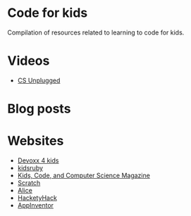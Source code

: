 Code for kids
================

Compilation of resources related to learning to code for kids.

# Videos
* [CS Unplugged](http://csunplugged.org/)

# Blog posts

# Websites
* [Devoxx 4 kids](http://www.devoxx4kids.org/)
* [kidsruby](http://kidsruby.com/)
* [Kids, Code, and Computer Science Magazine](https://www.kidscodecs.com/)
* [Scratch](https://scratch.mit.edu/)
* [Alice](http://www.alice.org/index.php)
* [HacketyHack](http://www.hackety.com/)
* [AppInventor](http://appinventor.mit.edu/explore/)
